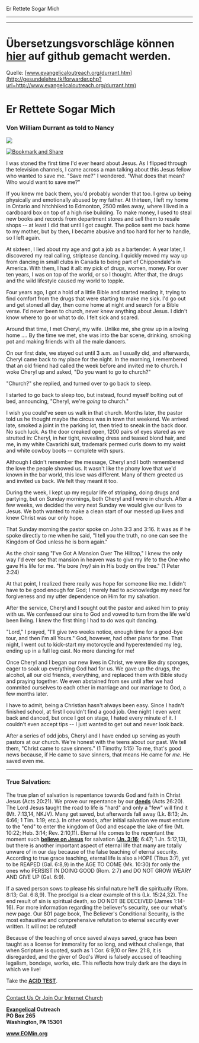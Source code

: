 <!--t Er Rettete Sogar Mich - in Arbeit (0% übersetzt) t-->
<!--d d-->

Er Rettete Sogar Mich

- - - 
- - -

# Übersetzungsvorschläge können [hier](https://github.com/gesundelehre/gesundelehre_translate/blob/master/content/zeugnisse/er-rettete-sogar-mich.md) auf github gemacht werden.

Quelle: [www.evangelicaloutreach.org/durrant.htm](http://gesundelehre.tk/forwarder.php?url=http://www.evangelicaloutreach.org/durrant.htm)


# Er Rettete Sogar Mich

### Von William Durrant as told to Nancy

![](../../files/pictures/021.gif)

[![Bookmark and Share](../s7.addthis.com/static/btn/v2/lg-share-en.gif)](http://www.addthis.com/bookmark.php?v=250&username=xa-4ce723c86d857fe0)

I was stoned the first time I'd ever heard about Jesus. As I flipped through the television channels, I came across a man talking about this Jesus fellow who wanted to save me. "Save me?" I wondered. "What does that mean? Who would want to save me?"

If you knew me back them, you'd probably wonder that too. I grew up being physically and emotionally abused by my father. At thirteen, I left my home in Ontario and hitchhiked to Edmonton, 2500 miles away, where I lived in a cardboard box on top of a high rise building. To make money, I used to steal new books and records from department stores and sell them to resale shops -- at least I did that until I got caught. The police sent me back home to my mother, but by then, I became abusive and too hard for her to handle, so I left again.

At sixteen, I lied about my age and got a job as a bartender. A year later, I discovered my real calling, striptease dancing. I quickly moved my way up from dancing in small clubs in Canada to being part of Chippendale's in America. With them, I had it all: my pick of drugs, women, money. For over ten years, I was on top of the world, or so I thought. After that, the drugs and the wild lifestyle caused my world to topple.

Four years ago, I got a hold of a little Bible and started reading it, trying to find comfort from the drugs that were starting to make me sick. I'd go out and get stoned all day, then come home at night and search for a Bible verse. I'd never been to church, never knew anything about Jesus. I didn't know where to go or what to do. I felt sick and scared.

Around that time, I met Cheryl, my wife. Unlike me, she grew up in a loving home .... By the time we met, she was into the bar scene, drinking, smoking pot and making friends with all the male dancers.

On our first date, we stayed out until 3 a.m. as I usually did, and afterwards, Cheryl came back to my place for the night. In the morning, I remembered that an old friend had called the week before and invited me to church. I woke Cheryl up and asked, "Do you want to go to church?"

"Church?" she replied, and turned over to go back to sleep.

I started to go back to sleep too, but instead, found myself bolting out of bed, announcing, "Cheryl, we're _going_ to church."

I wish you could've seen us walk in that church. Months later, the pastor told us he thought maybe the circus was in town that weekend. We arrived late, smoked a joint in the parking lot, then tried to sneak in the back door. No such luck. As the door creaked open, 1200 pairs of eyes stared as we strutted in: Cheryl, in her tight, revealing dress and teased blond hair, and me, in my white Cavarichi suit, trademark permed curls down to my waist and white cowboy boots -- complete with spurs.

Although I didn't remember the message, Cheryl and I both remembered the love the people showed us. It wasn't like the phony love that we'd known in the bar world, this love was different. Many of them greeted us and invited us back. We felt they meant it too.

During the week, I kept up my regular life of stripping, doing drugs and partying, but on Sunday mornings, both Cheryl and I were in church. After a few weeks, we decided the very next Sunday we would give our lives to Jesus. We both wanted to make a clean start of our messed up lives and knew Christ was our only hope.

That Sunday morning the pastor spoke on John 3:3 and 3:16\. It was as if he spoke directly to me when he said, "I tell you the truth, no one can see the Kingdom of God unless he is born again."

As the choir sang "I've Got A Mansion Over The Hilltop," I knew the only way I'd ever see that mansion in heaven was to give my life to the One who gave His life for me. "He bore _(my)_ sin in His body on the tree." (1 Peter 2:24)

At that point, I realized there really was hope for someone like me. I didn't have to be good enough for God; I merely had to acknowledge my need for forgiveness and my utter dependence on Him for my salvation.

After the service, Cheryl and I sought out the pastor and asked him to pray with us. We confessed our sins to God and vowed to turn from the life we'd been living. I knew the first thing I had to do was quit dancing.

"Lord," I prayed, "I'll give two weeks notice, enough time for a good-bye tour, and then I'm all Yours." God, however, had other plans for me. That night, I went out to kick-start my motorcycle and hyperextended my leg, ending up in a full leg cast. No more dancing for me!

Once Cheryl and I began our new lives in Christ, we were like dry sponges, eager to soak up everything God had for us. We gave up the drugs, the alcohol, all our old friends, everything, and replaced them with Bible study and praying together. We even abstained from sex until after we had commited ourselves to each other in marriage and our marriage to God, a few months later.

I have to admit, being a Christian hasn't always been easy. Since I hadn't finished school, at first I couldn't find a good job. One night I even went back and danced, but once I got on stage, I hated every minute of it. I couldn't even accept tips -- I just wanted to get out and never look back.

After a series of odd jobs, Cheryl and I have ended up serving as youth pastors at our church. We're honest with the teens about our past. We tell them, "Christ came to save sinners." (1 Timothy 1:15) To me, that's good news because, if He came to save sinners, that means He came for _me_. He saved even me.

* * *



### True Salvation:

The true plan of salvation is repentance towards God and faith in Christ Jesus (Acts 20:21). We prove our repentance by our **[deeds](http://gesundelehre.tk/forwarder.php?url=http://www.evangelicaloutreach.org/deeds.htm)** (Acts 26:20). The Lord Jesus taught the road to life is "hard" and only a "few" will find it (Mt. 7:13,14, NKJV). Many get saved, but afterwards fall away (Lk. 8:13; Jn. 6:66; 1 Tim. 1:19; etc.). In other words, after initial salvation we must endure to the "end" to enter the kingdom of God and escape the lake of fire (Mt. 10:22; Heb. 3:14; Rev. 2:10,11). Eternal life comes to the repentant the moment such **[believe on Jesus](http://gesundelehre.tk/forwarder.php?url=http://www.evangelicaloutreach.org/believing.html)** for salvation (**[Jn. 3:16](http://gesundelehre.tk/forwarder.php?url=http://www.evangelicaloutreach.org/john316.htm)**; 6:47; 1 Jn. 5:12,13), but there is another important aspect of eternal life that many are totally unware of in our day because of the false teaching of eternal security. According to true grace teaching, eternal life is also a HOPE (Titus 3:7), yet to be REAPED (Gal. 6:8,9) in the AGE TO COME (Mk. 10:30) for only the ones who PERSIST IN DOING GOOD (Rom. 2:7) and DO NOT GROW WEARY AND GIVE UP (Gal. 6:9).

If a saved person sows to please his sinful nature he'll die spiritually (Rom. 8:13; Gal. 6:8,9). The prodigal is a clear example of this (Lk. 15:24,32). The end result of sin is spiritual death, so DO NOT BE DECEIVED (James 1:14-16). For more information regarding the believer's security, see our what's new page. Our 801 page book, The Believer's Conditional Security, is the most exhaustive and comprehensive refutation to eternal security ever written. It will not be refuted!

Because of the teaching of once saved always saved, grace has been taught as a license for immorality for so long, and without challenge, that when Scripture is quoted, such as 1 Cor. 6:9,10 or Rev. 21:8, it is disregarded, and the giver of God's Word is falsely accused of teaching legalism, bondage, works, etc. This reflects how truly dark are the days in which we live!

Take the **[ACID TEST](http://gesundelehre.tk/forwarder.php?url=http://www.evangelicaloutreach.org/acid_test.html)**.

* * *

[Contact Us Or Join Our Internet Church](http://gesundelehre.tk/forwarder.php?url=http://www.evangelicaloutreach.org/contact.html)

**[Evangelical](http://gesundelehre.tk/forwarder.php?url=http://www.evangelicaloutreach.org/index.html) Outreach**  
**PO Box 265**  
**Washington, PA 15301**

**www.EOMin.org**